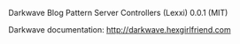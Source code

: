 Darkwave Blog Pattern
Server Controllers (Lexxi)
0.0.1
(MIT)

Darkwave documentation: http://darkwave.hexgirlfriend.com
